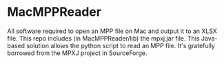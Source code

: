 # MacMPPReader
All software required to open an MPP file on Mac and output it to an XLSX file.  This repo includes (in MacMPPReader/lib) the mpxj.jar file.  This Java-based solution allows the python script to read an MPP file.  It's gratefully borrowed from the MPXJ project in SourceForge.
